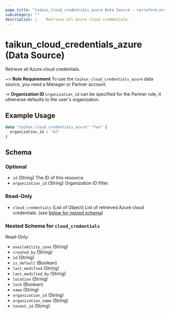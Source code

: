 ```yaml
---
page_title: "taikun_cloud_credentials_azure Data Source - terraform-provider-taikun"
subcategory: ""
description: |-   Retrieve all Azure cloud credentials.
---
```


# taikun_cloud_credentials_azure (Data Source)

Retrieve all Azure cloud credentials.

~> **Role Requirement** To use the `taikun_cloud_credentials_azure` data source, you need a Manager or Partner account.

-> **Organization ID** `organization_id` can be specified for the Partner role, it otherwise defaults to the user's organization.

## Example Usage

```terraform
data "taikun_cloud_credentials_azure" "foo" {
  organization_id = "42"
}
```

<!-- schema generated by tfplugindocs -->
## Schema

### Optional

- `id` (String) The ID of this resource.
- `organization_id` (String) Organization ID filter.

### Read-Only

- `cloud_credentials` (List of Object) List of retrieved Azure cloud credentials. (see [below for nested schema](#nestedatt--cloud_credentials))

<a id="nestedatt--cloud_credentials"></a>
### Nested Schema for `cloud_credentials`

Read-Only:

- `availability_zone` (String)
- `created_by` (String)
- `id` (String)
- `is_default` (Boolean)
- `last_modified` (String)
- `last_modified_by` (String)
- `location` (String)
- `lock` (Boolean)
- `name` (String)
- `organization_id` (String)
- `organization_name` (String)
- `tenant_id` (String)


